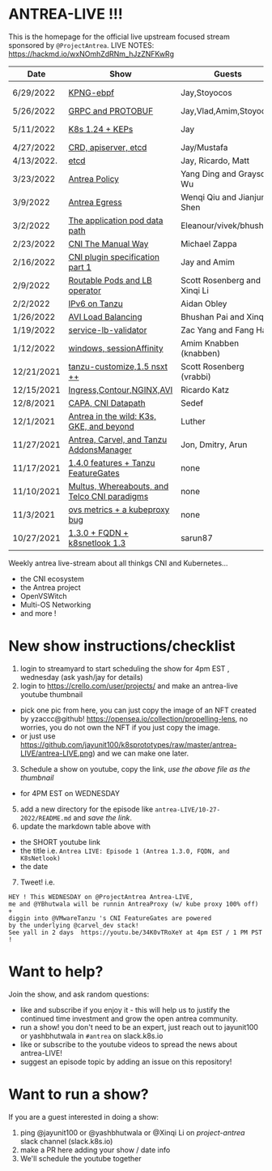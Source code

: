 # ANTREA-LIVE !!! 

This is the homepage for the official live upstream focused stream sponsored by `@ProjectAntrea`.
LIVE NOTES: https://hackmd.io/wxNOmhZdRNm_hJzZNFKwRg

|    Date    | Show | Guests  | Recording |
| ---------- | ---- | ------- | --------- |
| 6/29/2022 | [KPNG-ebpf](6-29-2022) | Jay,Stoyocos | https://youtube.com/playlist?list=PLuzde2hYeDBfHDD0zMbmG4QoVaSbkJChZ |
| 5/26/2022 | [GRPC and PROTOBUF](5-26-2022) | Jay,Vlad,Amim,Stoyocos | https://www.youtube.com/watch?v=MmChA7_vKtk |
| 5/11/2022 | [K8s 1.24 + KEPs](5-11-2022) | Jay | https://www.youtube.com/watch?v=6rXT0OYQhXM&list=LLmPCko6ezFDUwnQaV9CvOIQ |
| 4/27/2022 | [CRD, apiserver, etcd](4-27-2022) | Jay/Mustafa| https://www.youtube.com/watch?v=AS0RB2lP2kc  |
| 4/13/2022. | [etcd](4-22-2022) | Jay, Ricardo, Matt | https://www.youtube.com/watch?v=ZaO5W3QlaqY |
| 3/23/2022  | [Antrea Policy](3-23-2022) | Yang Ding and Grayson Wu  | https://www.youtube.com/watch?v=q9BN3dU9Xn8 |
| 3/9/2022  | [Antrea Egress](3-9-2022) | Wenqi Qiu and Jianjun Shen  | https://www.youtube.com/watch?v=4JcCltW8K48&list=PLuzde2hYeDBfHDD0zMbmG4QoVaSbkJChZ |
| 3/2/2022   | [The application pod data path](3-2-2022) | Eleanour/vivek/bhushan| https://www.youtube.com/watch?v=ZePPz6L2cNQ&list=PLuzde2hYeDBfHDD0zMbmG4QoVaSbkJChZ&index=1
| 2/23/2022  | [CNI The Manual Way](2-23-2022) | Michael Zappa  | https://www.youtube.com/watch?v=fDouBZM4BAo | 
| 2/16/2022  | [CNI plugin specification part 1](2-16-2022) | Jay and Amim | https://youtu.be/XgT2VlRF9ho | 
| 2/9/2022   | [Routable Pods and LB operator](2-9-2022) | Scott Rosenberg and Xinqi Li | https://www.youtube.com/watch?v=a_T1-JfiRO0 |
| 2/2/2022   | [IPv6 on Tanzu](2-2-2022) | Aidan Obley | https://www.youtube.com/watch?v=mR-9eLusRs8 |
| 1/26/2022  | [AVI Load Balancing](1-26-2022) | Bhushan Pai and Xinqi Li | https://youtu.be/Fb_2r-X7Qhc |
| 1/19/2022  | [service-lb-validator](1-18-2022) | Zac Yang and Fang Han | https://youtu.be/aMJcF3aSDKw |
| 1/12/2022  | [windows, sessionAffinity](1-12-2022) | Amim Knabben (knabben) | https://youtu.be/3Z0NOrETjxY |
| 12/21/2021 | [tanzu-customize,1.5 nsxt ++](12-21-2021) | Scott Rosenberg (vrabbi) | https://youtu.be/JZrFBippJlM |
| 12/15/2021 | [Ingress,Contour,NGINX,AVI](12-15-2021) | Ricardo Katz | https://youtu.be/bfb4tiUr3RI |
| 12/8/2021  | [CAPA, CNI Datapath](12-08-2021/) | Sedef | https://youtu.be/bb_zpQJo51A | 
| 12/1/2021  | [Antrea in the wild: K3s, GKE, and beyond](12-01-2021/) | Luther | https://youtu.be/JzLmsOqfiq0 |
| 11/27/2021 | [Antrea, Carvel, and Tanzu AddonsManager](11-27-2021/) | Jon, Dmitry, Arun | https://youtu.be/AxLuT062qHQ |
| 11/17/2021 | [1.4.0 features + Tanzu FeatureGates](11-14-2021/) | none | https://youtu.be/34K0vTRoXeY |
| 11/10/2021 | [Multus, Whereabouts, and Telco CNI paradigms](11-7-2021/) | none | https://youtu.be/Q1CBFoMAG2g |
| 11/3/2021  | [ovs metrics + a kubeproxy bug](11-04-2021/) | none | https://www.youtube.com/watch?v=3aUnws6diAY |
| 10/27/2021 | [1.3.0 + FQDN + k8snetlook 1.3](10-27-2021/) | sarun87 | https://www.youtube.com/aWUwxQ58bEQ&t |

Weekly antrea live-stream about all thinkgs CNI and Kubernetes...

- the CNI ecosystem
- the Antrea project
- OpenVSWitch
- Multi-OS Networking
- and more !

# New show instructions/checklist

1. login to streamyard to start scheduling the show for 4pm EST , wednesday (ask yash/jay for details)
2. login to https://crello.com/user/projects/ and make an antrea-live youtube thumbnail
  - pick one pic from here, you can just copy the image of an NFT created by yzaccc@github! https://opensea.io/collection/propelling-lens, no worries, you do not own the NFT if you just copy the image.
  - or just use https://github.com/jayunit100/k8sprototypes/raw/master/antrea-LIVE/antrea-LIVE.png) and we can make one later.
3. Schedule a show on youtube, copy the link, *use the above file as the thumbnail* 
  - for 4PM EST on WEDNESDAY
5. add a new directory for the episode like `antrea-LIVE/10-27-2022/README.md` and *save the link*.
6. update the markdown table above with 
  - the SHORT youtube link
  - the title i.e. `Antrea LIVE: Episode 1 (Antrea 1.3.0, FQDN, and K8sNetlook)`
  - the date
7. Tweet! i.e. 
```
HEY ! This WEDNESDAY on @ProjectAntrea Antrea-LIVE, 
me and @YBhutwala will be runnin AntreaProxy (w/ kube proxy 100% off) + 
diggin into @VMwareTanzu 's CNI FeatureGates are powered 
by the underlying @carvel_dev stack! 
See yall in 2 days  https://youtu.be/34K0vTRoXeY at 4pm EST / 1 PM PST !
```

# Want to help?

Join the show, and ask random questions:
- like and subscribe if you enjoy it - this will help us to justify the continued time investment and grow the open antrea community.
- run a show! you don't need to be an expert, just reach out to jayunit100 or yashbhutwala in `#antrea` on slack.k8s.io 
- like or subscribe to the youtube videos to spread the news about antrea-LIVE!
- suggest an episode topic by adding an issue on this repository!

# Want to run a show?

If you are a guest interested in doing a show:
1. ping @jayunit100 or @yashbhutwala or @Xinqi Li on *project-antrea* slack channel (slack.k8s.io)
2. make a PR here adding your show / date info
3. We'll schedule the youtube together
